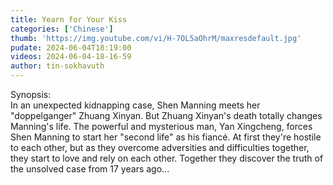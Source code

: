 ```yaml
---
title: Yearn for Your Kiss
categories: ['Chinese']
thumb: 'https://img.youtube.com/vi/H-7OL5aOhrM/maxresdefault.jpg'
pudate: 2024-06-04T18:19:00
videos: 2024-06-04-18-16-59
author: tin-sokhavuth
---
```

Synopsis:<br/> 
In an unexpected kidnapping case, Shen Manning meets her "doppelganger" Zhuang Xinyan. But Zhuang Xinyan's death totally changes Manning's life. The powerful and mysterious man, Yan Xingcheng, forces Shen Manning to start her "second life" as his fiancé.  At first they're hostile to each other, but as they overcome adversities and difficulties together, they start to love and rely on each other. Together they discover the truth of the unsolved case from 17 years ago...